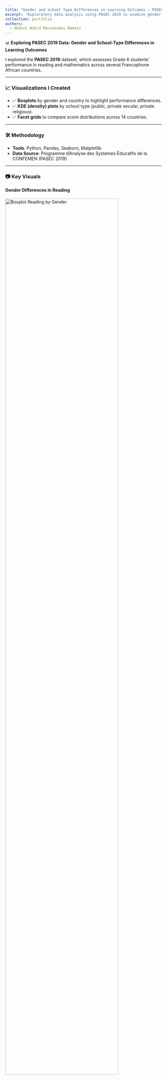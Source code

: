 ```yaml
---
title: "Gender and School Type Differences in Learning Outcomes – PASEC 2019"
excerpt: "Exploratory data analysis using PASEC 2019 to examine gender gaps in reading and mathematics across 14 African countries.<br/><img src='https://aw0007.github.io/images/passec/BoxPlot_LECT_PV5.png'>"
collection: portfolio
authors:
  - Abdoul Wahid Massaoudou Namata
---
```


📊 **Exploring PASEC 2019 Data: Gender and School-Type Differences in Learning Outcomes**

I explored the **PASEC 2019** dataset, which assesses Grade 6 students’ performance in reading and mathematics across several Francophone African countries.

---

### 📈 Visualizations I Created

- ✅ **Boxplots** by gender and country to highlight performance differences.
- ✅ **KDE (density) plots** by school type (public, private secular, private religious).
- ✅ **Facet grids** to compare score distributions across 14 countries.

---

### 🛠️ Methodology

- **Tools**: Python, Pandas, Seaborn, Matplotlib  
- **Data Source**: Programme d’Analyse des Systèmes Éducatifs de la CONFEMEN (PASEC 2019)

---

### 📷 Key Visuals

#### Gender Differences in Reading
<img src='https://aw0007.github.io/images/passec/BoxPlot_LECT_PV5.png' style='width:85%;' alt='Boxplot Reading by Gender' />

#### Gender Differences in Mathematics
<img src='https://aw0007.github.io/images/passec/BoxPlot_MATHS_PV5.png' style='width:85%;' alt='Boxplot Math by Gender' />

#### Reading Scores by School Type
<img src='https://aw0007.github.io/images/passec/DistributionPays_Lecture_SchoolType.png' style='width:85%;' alt='Reading by School Type' />

#### Math Scores by School Type
<img src='https://aw0007.github.io/images/passec/DistributionPays_Maths_SchoolType.png' style='width:85%;' alt='Math by School Type' />

---

### 📚 What the Literature Says

According to **Miningou (2022)**:
- Girls tend to **outperform boys in reading**, while boys perform slightly better in mathematics.
- Using the **Oaxaca-Blinder decomposition**, the study shows that **improving school infrastructure** and increasing **female teacher representation** can reduce the gender gap.

However, **PASEC 2019 remains underexplored** in this area—offering **great potential for future research**.

---

### 🔬 Future Research Directions

- Compare trends between **PASEC 2014 and 2019**
- Investigate **school-level interventions** and **regional disparities**
- Study **teacher characteristics**, **language of instruction**, and **urban-rural divides**

---

### 📖 Reference

Miningou, É. W. (2022). *Understanding the gender gap in learning outcomes in primary education: evidence from PASEC results.*  
*International Journal of Gender Studies in Developing Societies, 4(3), 191–207.*

---

💬 I’d love to hear your thoughts and feedback!
